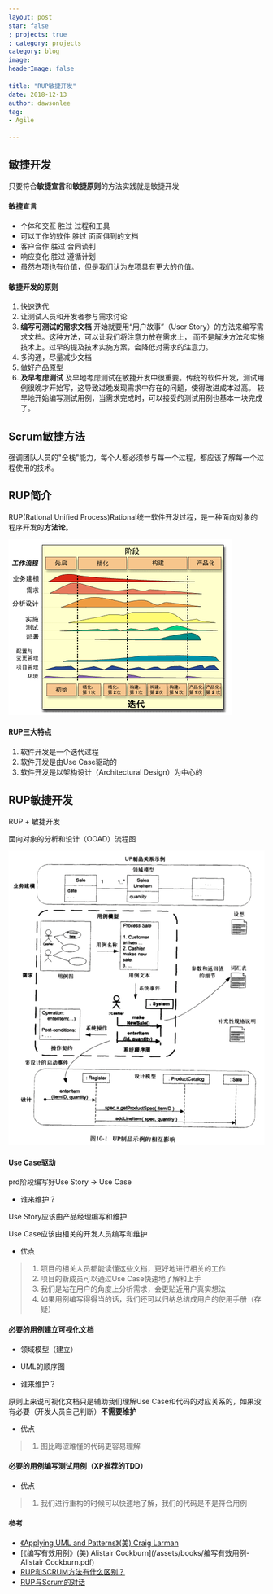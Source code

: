 ```yaml
---
layout: post
star: false
; projects: true
; category: projects
category: blog
image: 
headerImage: false

title: "RUP敏捷开发"
date: 2018-12-13
author: dawsonlee
tag:
- Agile

---
```


  [1]: /assets/posts/2018-12-13-RUP敏捷开发/RUP.jpg
  [2]: /assets/posts/2018-12-13-RUP敏捷开发/RUP流程图.png

## 敏捷开发

只要符合**敏捷宣言**和**敏捷原则**的方法实践就是敏捷开发

#### 敏捷宣言

* 个体和交互 胜过 过程和工具
* 可以工作的软件 胜过 面面俱到的文档
* 客户合作 胜过 合同谈判
* 响应变化 胜过 遵循计划
* 虽然右项也有价值，但是我们认为左项具有更大的价值。

#### 敏捷开发的原则

1. 快速迭代
2. 让测试人员和开发者参与需求讨论
3. **编写可测试的需求文档**
    开始就要用“用户故事”（User Story）的方法来编写需求文档。这种方法，可以让我们将注意力放在需求上，
    而不是解决方法和实施技术上。过早的提及技术实施方案，会降低对需求的注意力。
4. 多沟通，尽量减少文档
5. 做好产品原型
6. **及早考虑测试**
    及早地考虑测试在敏捷开发中很重要。传统的软件开发，测试用例很晚才开始写，这导致过晚发现需求中存在的问题，使得改进成本过高。
    较早地开始编写测试用例，当需求完成时，可以接受的测试用例也基本一块完成了。

## Scrum敏捷方法

强调团队人员的"全栈"能力，每个人都必须参与每一个过程，都应该了解每一个过程使用的技术。

## RUP简介

RUP(Rational Unified Process)Rational统一软件开发过程，是一种面向对象的程序开发的**方法论**。

![RUP][1]

#### RUP三大特点

1. 软件开发是一个迭代过程
2. 软件开发是由Use Case驱动的
3. 软件开发是以架构设计（Architectural Design）为中心的


## RUP敏捷开发

RUP + 敏捷开发

面向对象的分析和设计（OOAD）流程图

![RUP流程图][2]

#### Use Case驱动

prd阶段编写好Use Story -> Use Case

* 谁来维护？
    
Use Story应该由产品经理编写和维护

Use Case应该由相关的开发人员编写和维护

* 优点
> 1. 项目的相关人员都能读懂这些文档，更好地进行相关的工作
> 2. 项目的新成员可以通过Use Case快速地了解和上手
> 3. 我们是站在用户的角度上分析需求，会更贴近用户真实想法
> 4. 如果用例编写得得当的话，我们还可以归纳总结成用户的使用手册（存疑）

#### 必要的用例建立可视化文档

* 领域模型（建立）
* UML的顺序图

* 谁来维护？

原则上来说可视化文档只是辅助我们理解Use Case和代码的对应关系的，如果没有必要（开发人员自己判断）**不需要维护**

* 优点
> 1. 图比晦涩难懂的代码更容易理解

#### 必要的用例编写测试用例（XP推荐的TDD）

* 优点
> 1. 我们进行重构的时候可以快速地了解，我们的代码是不是符合用例


#### 参考
* [《Applying UML and Patterns》(美) Craig Larman](/assets/books/UML和模式应用.pdf)
* [《编写有效用例》(美) Alistair Cockburn](/assets/books/编写有效用例-Alistair Cockburn.pdf)
* [RUP和SCRUM方法有什么区别？](http://www.chiron-solutions.com/chiron-professional-journal/2010/12/20/what-is-the-difference-between-rup-and-scrum-methodologies/)
* [RUP与Scrum的对话](https://www.ibm.com/developerworks/cn/rational/rationaledge/content/apr05/krebs/)